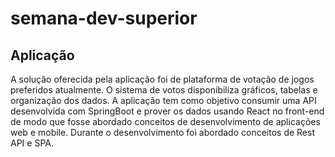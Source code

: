 # semana-dev-superior

## Aplicação
A solução oferecida pela aplicação foi de plataforma de votação de jogos preferidos atualmente. O sistema de votos disponibiliza gráficos, tabelas e organização dos dados. A aplicação tem como objetivo consumir uma API desenvolvida com SpringBoot e prover os dados usando React no front-end de modo que fosse abordado conceitos de desenvolvimento de aplicações web e mobile. Durante o desenvolvimento foi abordado conceitos de Rest API e SPA.
